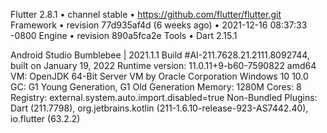 Flutter 2.8.1 • channel stable • https://github.com/flutter/flutter.git
Framework • revision 77d935af4d (6 weeks ago) • 2021-12-16 08:37:33 -0800
Engine • revision 890a5fca2e
Tools • Dart 2.15.1

Android Studio Bumblebee | 2021.1.1
Build #AI-211.7628.21.2111.8092744, built on January 19, 2022
Runtime version: 11.0.11+9-b60-7590822 amd64
VM: OpenJDK 64-Bit Server VM by Oracle Corporation
Windows 10 10.0
GC: G1 Young Generation, G1 Old Generation
Memory: 1280M
Cores: 8
Registry: external.system.auto.import.disabled=true
Non-Bundled Plugins: Dart (211.7798), org.jetbrains.kotlin (211-1.6.10-release-923-AS7442.40), io.flutter (63.2.2)
